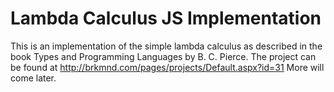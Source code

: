 # Lambda Calculus JS Implementation

This is an implementation of the simple lambda calculus as described in the book Types and Programming Languages by B. C. Pierce.
The project can be found at http://brkmnd.com/pages/projects/Default.aspx?id=31
More will come later.

